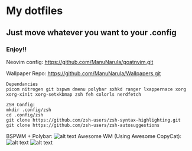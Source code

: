 # My dotfiles

  ## Just move whatever you want to your .config
  ### Enjoy!!
  
Neovim config: https://github.com/ManuNarula/goatnvim.git

Wallpaper Repo: https://github.com/ManuNarula/Wallpapers.git
  
    Dependancies
    picom nitrogen git bspwm dmenu polybar sxhkd ranger lxappernace xorg xorg-xinit xorg-setxkbmap zsh feh colorls nerdfetch 

    ZSH Config:
    mkdir .config/zsh
    cd .config/zsh
    git clone https://github.com/zsh-users/zsh-syntax-highlighting.git
    git clone https://github.com/zsh-users/zsh-autosuggestions

BSPWM + Polybar:
![alt text](https://github.com/ManuNarula/dot/blob/main/2021-07-06_05-51.png?raw=true) 
Awesome WM (Using Awesome CopyCat):
![alt text](https://github.com/ManuNarula/configuration/blob/main/2021-09-09_13-53.png)
![alt text](https://github.com/ManuNarula/configuration/blob/main/2021-08-27_16-36.png)
